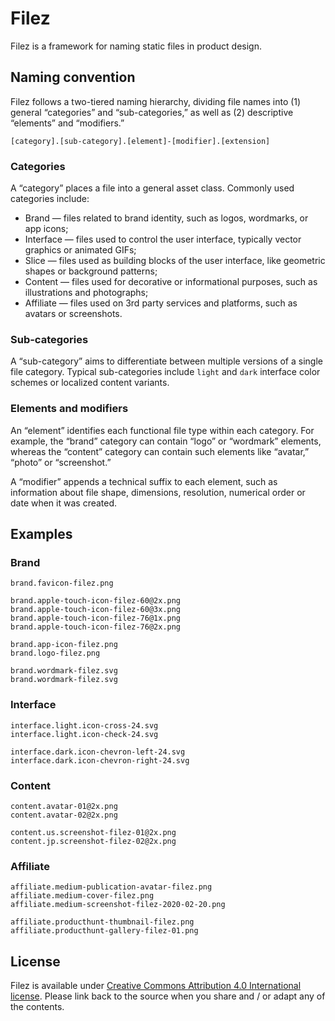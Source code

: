 # Filez

Filez is a framework for naming static files in product design.

## Naming convention

Filez follows a two-tiered naming hierarchy, dividing file names into (1) general “categories” and “sub-categories,” as well as (2) descriptive “elements” and “modifiers.”

```
[category].[sub-category].[element]-[modifier].[extension]
```

### Categories

A “category” places a file into a general asset class. Commonly used categories include:

* Brand — files related to brand identity, such as logos, wordmarks, or app icons;
* Interface — files used to control the user interface, typically vector graphics or animated GIFs;
* Slice — files used as building blocks of the user interface, like geometric shapes or background patterns;
* Content — files used for decorative or informational purposes, such as illustrations and photographs; 
* Affiliate — files used on 3rd party services and platforms, such as avatars or screenshots.

### Sub-categories

A “sub-category” aims to differentiate between multiple versions of a single file category. Typical sub-categories include `light` and `dark` interface color schemes or localized content variants.

### Elements and modifiers

An “element” identifies each functional file type within each category. For example, the “brand” category can contain “logo” or “wordmark” elements, whereas the “content” category can contain such elements like “avatar,” “photo” or “screenshot.”

A “modifier” appends a technical suffix to each element, such as information about file shape, dimensions, resolution, numerical order or date when it was created.

## Examples

### Brand

```
brand.favicon-filez.png

brand.apple-touch-icon-filez-60@2x.png
brand.apple-touch-icon-filez-60@3x.png
brand.apple-touch-icon-filez-76@1x.png
brand.apple-touch-icon-filez-76@2x.png

brand.app-icon-filez.png
brand.logo-filez.png

brand.wordmark-filez.svg
brand.wordmark-filez.svg
```

### Interface

```
interface.light.icon-cross-24.svg
interface.light.icon-check-24.svg

interface.dark.icon-chevron-left-24.svg
interface.dark.icon-chevron-right-24.svg
```

### Content

```
content.avatar-01@2x.png
content.avatar-02@2x.png

content.us.screenshot-filez-01@2x.png
content.jp.screenshot-filez-02@2x.png
```

### Affiliate

```
affiliate.medium-publication-avatar-filez.png
affiliate.medium-cover-filez.png
affiliate.medium-screenshot-filez-2020-02-20.png

affiliate.producthunt-thumbnail-filez.png
affiliate.producthunt-gallery-filez-01.png
```

## License

Filez is available under [Creative Commons Attribution 4.0 International license](https://creativecommons.org/licenses/by/4.0/). Please link back to the source when you share and / or adapt any of the contents.
